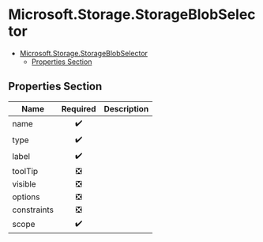 <a name="microsoft-storage-storageblobselector"></a>
# Microsoft.Storage.StorageBlobSelector
* [Microsoft.Storage.StorageBlobSelector](#microsoft-storage-storageblobselector)
    * [Properties Section](#microsoft-storage-storageblobselector-properties-section)

<a name="microsoft-storage-storageblobselector-properties-section"></a>
## Properties Section
| Name | Required | Description
| ---|:--:|:--:|
|name|:heavy_check_mark:|
|type|:heavy_check_mark:|
|label|:heavy_check_mark:|
|toolTip|:negative_squared_cross_mark:|
|visible|:negative_squared_cross_mark:|
|options|:negative_squared_cross_mark:|
|constraints|:negative_squared_cross_mark:|
|scope|:heavy_check_mark:|
